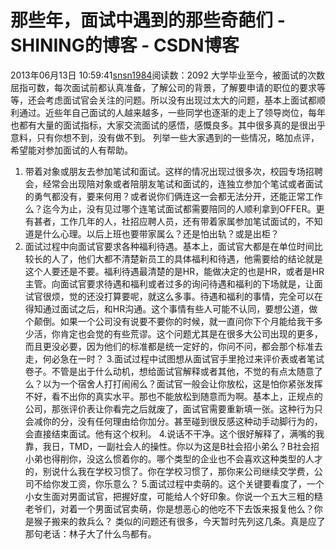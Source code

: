 # 那些年，面试中遇到的那些奇葩们 - SHINING的博客 - CSDN博客
2013年06月13日 10:59:41[snsn1984](https://me.csdn.net/snsn1984)阅读数：2092
大学毕业至今，被面试的次数屈指可数，每次面试前都认真准备，了解公司的背景，了解要申请的职位的要求等等，还会考虑面试官会关注的问题。所以没有出现过太大的问题，基本上面试都顺利通过。近些年自己面试的人越来越多，一些同学也逐渐的走上了领导岗位，每年也都有大量的面试指标，大家交流面试的感悟，感慨良多。其中很多真的是很出乎意料，只有你想不到，没有做不到。
列举一些大家遇到的一些情况，略加点评，希望能对参加面试的人有帮助。
1. 带着对象或朋友去参加笔试和面试。这样的情况出现过很多次，校园专场招聘会，经常会出现陪对象或者陪朋友笔试和面试的，连独立参加个笔试或者面试的勇气都没有，要来何用？或者说你们俩连这一会都无法分开，还能正常工作么？迄今为止，没有见过哪个连笔试面试都需要陪同的人顺利拿到OFFER。更有甚者，工作几年的人，社招应聘人员，还有带着家属参加笔试面试的，不知道是什么心理。以后上班也要带家属么？还是怕出轨？或是出柜？
2. 面试过程中向面试官要求各种福利待遇。基本上，面试官大都是在单位时间比较长的人了，他们大都不清楚新员工的具体福利和待遇，他需要给的结论就是这个人要还是不要。福利待遇最清楚的是HR，能做决定的也是HR，或者是HR主管。向面试官要求待遇和福利或者过多的询问待遇和福利的下场就是，让面试官很烦，觉的还没打算要呢，就这么多事。待遇和福利的事情，完全可以在得知通过面试之后，和HR沟通。这个事情有些人可能不认同，要想公道，做个颠倒。如果一个公司没有说要不要你的时候，就一直问你下个月能给我干多少活，你肯定也会觉的有些荒谬。这个问题尤其是在很多大公司出现的更多，而且更没必要，因为他们的标准都是统一定好的，你问不问，都会那个标准去走，何必急在一时？
3.面试过程中试图想从面试官手里抢过来评价表或者笔试卷子。不管是出于什么动机，想给面试官解释或者其他，不觉的有点太随意了么？以为一个宿舍人打打闹闹么？面试官一般会让你放松，这是怕你紧张发挥不好，看不出你的真实水平。那也不能放松到随意而为啊。基本上，正规点的公司，那张评价表让你看完之后就废了，面试官需要重新填一张。这种行为只会减你的分，没有任何理由给你加分。甚至碰到很反感这种动手动脚行为的，会直接结束面试。他有这个权利。
4.说话不干净。这个很好解释了，满嘴的我靠，我日，TMD，一副社会人的操性。你以为这是B社会招小弟么？B社会招小弟也得削你，没这么惯着你的。哪个类型的企业也不会喜欢这种类型的人才的，别说什么我在学校习惯了。你在学校习惯了，那你来公司继续交学费，公司不给你发工资，你乐意么？
5.面试过程中卖萌的。这个关键要看度了，一个小女生面对男面试官，把握好度，可能给人个好印象。你说一个五大三粗的糙老爷们，对着一个男面试官卖萌，你是想恶心的他吃不下去饭来报复他么？你是猴子搬来的救兵么？
类似的问题还有很多，今天暂时先列这几条。真是应了那句老话：林子大了什么鸟都有。

